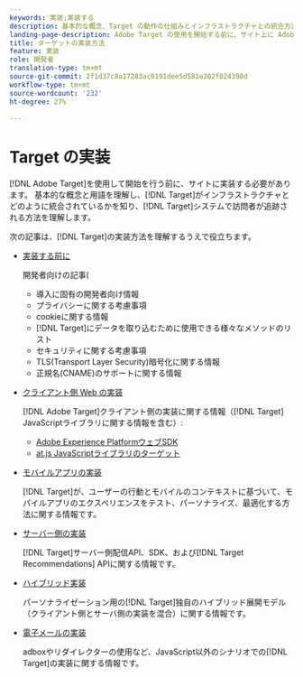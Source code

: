 ```yaml
---
keywords: 実装;実装する
description: 基本的な概念、Target の動作の仕組みとインフラストラクチャとの統合方法、訪問者の追跡方法を理解します。
landing-page-description: Adobe Target の使用を開始する前に、サイト上に Adobe Target を実装し、いくつかの基本的な概念や用語と Target の仕組みを理解する必要があります。
title: ターゲットの実装方法
feature: 実装
role: 開発者
translation-type: tm+mt
source-git-commit: 2f1d37c8a17283ac0191dee5d581e202f024398d
workflow-type: tm+mt
source-wordcount: '232'
ht-degree: 27%

---
```



# Target の実装

[!DNL Adobe Target]を使用して開始を行う前に、サイトに実装する必要があります。 基本的な概念と用語を理解し、[!DNL Target]がインフラストラクチャとどのように統合されているかを知り、[!DNL Target]システムで訪問者が追跡される方法を理解します。

次の記事は、[!DNL Target]の実装方法を理解するうえで役立ちます。

* [実装する前に](c-considerations-before-you-implement-target/considerations-before-you-implement-target.md)

   開発者向けの記事(

   * 導入に固有の開発者向け情報
   * プライバシーに関する考慮事項
   * cookieに関する情報
   * [!DNL Target]にデータを取り込むために使用できる様々なメソッドのリスト
   * セキュリティに関する考慮事項
   * TLS(Transport Layer Security)暗号化に関する情報
   * 正規名(CNAME)のサポートに関する情報

* [クライアント側 Web の実装](/help/c-implementing-target/c-implementing-target-for-client-side-web/implement-target-for-client-side-web.md)

   [!DNL Adobe Target]クライアント側の実装に関する情報（[!DNL Target] JavaScriptライブラリに関する情報を含む）:

   * [Adobe Experience PlatformウェブSDK](/help/c-implementing-target/c-implementing-target-for-client-side-web/aep-web-sdk.md)
   * [at.js JavaScriptライブラリのターゲット](/help/c-implementing-target/c-implementing-target-for-client-side-web/c-how-atjs-works/how-atjs-works.md)

* [モバイルアプリの実装](/help/c-target-mobile-app/target-mobile-app.md)

   [!DNL Target]が、ユーザーの行動とモバイルのコンテキストに基づいて、モバイルアプリのエクスペリエンスをテスト、パーソナライズ、最適化する方法に関する情報です。

* [サーバー側の実装](/help/c-implementing-target/c-api-and-sdk-overview/api-and-sdk-overview.md)

   [!DNL Target]サーバー側配信API、SDK、および[!DNL Target Recommendations] APIに関する情報です。

* [ハイブリッド実装](/help/c-implementing-target/hybrid-implementation.md)

   パーソナライゼーション用の[!DNL Target]独自のハイブリッド展開モデル（クライアント側とサーバ側の実装を混合）に関する情報です。

* [電子メールの実装](c-non-javascript-based-implementation/non-javascript-based-implementation.md)

   adboxやリダイレクターの使用など、JavaScript以外のシナリオでの[!DNL Target]の実装に関する情報です。
